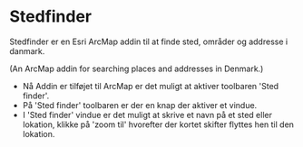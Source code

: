 ﻿# Stedfinder

Stedfinder er en Esri ArcMap addin til at finde sted, områder og addresse i danmark.

(An ArcMap addin for searching places and addresses in Denmark.)

- Nå Addin er tilføjet til ArcMap er det muligt at aktiver toolbaren 'Sted finder'.
- På 'Sted finder' toolbaren er der en knap der aktiver et vindue.
- I 'Sted finder' vindue er det muligt at skrive et navn på et sted eller lokation, klikke på 'zoom til' hvorefter der kortet skifter flyttes hen til den lokation.
